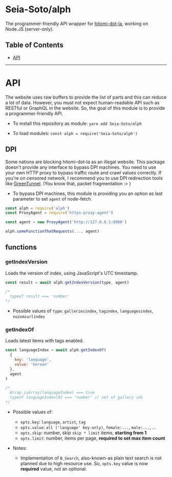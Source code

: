 # Seia-Soto/alph

The programmer-friendly API wrapper for [hitomi-dot-la](https://hitomi.la), working on Node.JS (server-only).

## Table of Contents

- [API](#API)

----

# API

The website uses raw buffers to provide the list of parts and this can reduce a lot of data.
However, you must not expect human-readable API such as RESTful or GraphQL in the website.
So, the goal of this module is to provide a programmer-friendly API.

- To install this repository as module: `yarn add Seia-Soto/alph`

- To load modules: `const alph = require('Seia-Soto/alph')`

## DPI

Some nations are blocking hitomi-dot-la as an illegal website.
This package doesn't provide any interface to bypass DPI machines.
You need to use your own HTTP proxy to bypass traffic route and crawl values correctly.
If you're on censored network, I recommend you to use DPI redirection tools like [GreenTunnel](https://github.com/SadeghHayeri/GreenTunnel).
(You know that, packet fragmentation :> )

- To bypass DPI machines, this module is providing you an option as last parameter to set `agent` of node-fetch.

```js
const alph = require('alph')
const ProxyAgent = require('https-proxy-agent')

const agent = new ProxyAgent('http://127.0.0.1:8080')

alph.someFunctionThatRequests(..., agent)
```

## functions

### getIndexVersion

Loads the version of index, using JavaScript's UTC timestamp.

```js
const result = await alph.getIndexVersion(type, agent)

/*
  typeof result === 'number'
*/
```

- Possible values of `type`: `galleriesindex`, `tagindex`, `languagesindex`, `nozomiurlindex`

### getIndexOf

Loads latest items with tags enabled.

```js
const languageIndex = await alph.getIndexOf(
  {
    key: 'language',
    value: 'korean'
  },
  agent
)

/*
  Array.isArray(languageIndex) === true
  typeof languageIndex[0] === 'number' // set of gallery ids
*/
```

- Possible values of:
  - `opts.key`: `language`, `artist`, `tag`
  - `opts.value`: `all ('language' key-only)`, `female:...`, `male:...`, ...
  - `opts.skip`: number, skip `skip * limit` items, **starting from 1**
  - `opts.limit`: number, items per page, **required to set max item count**

- Notes:
  - Implementation of `B_Search`, also-known-as plain text search is not planned due to high resource use.
    So, `opts.key` value is now **required** value, not an optional.
